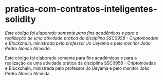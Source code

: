 # pratica-com-contratos-inteligentes-solidity

*Este código foi elaborado somente para fins acadêmicos e para a realização de uma atividade prática da disciplina SSC0958 - Criptomoedas e Blockchain, ministrada pelo professor Jo Ueyama e pelo monitor João Pedro Alonso Almeida.*

Este código foi elaborado somente para fins acadêmicos e para a realização de uma atividade prática da disciplina SSC0958 - Criptomoedas e Blockchain, ministrada pelo professor Jo Ueyama e pelo monitor João Pedro Alonso Almeida.
